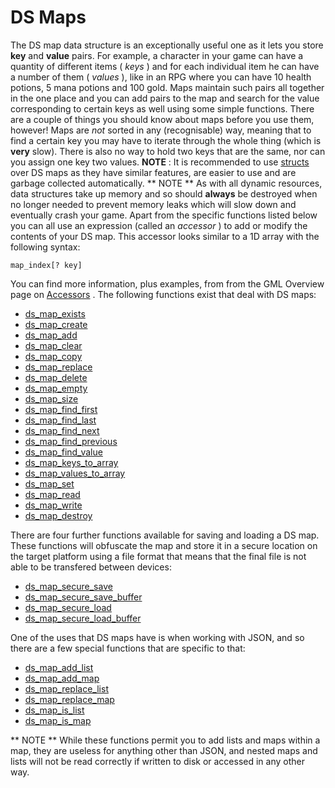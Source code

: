 # DS Maps

The DS map data structure is an exceptionally useful one as it lets you
store **key** and **value** pairs. For example, a character in your game
can have a quantity of different items ( *keys* ) and for each
individual item he can have a number of them ( *values* ), like in an
RPG where you can have 10 health potions, 5 mana potions and 100 gold.
Maps maintain such pairs all together in the one place and you can add
pairs to the map and search for the value corresponding to certain keys
as well using some simple functions. There are a couple of things you
should know about maps before you use them, however! Maps are *not*
sorted in any (recognisable) way, meaning that to find a certain key you
may have to iterate through the whole thing (which is **very** slow).
There is also no way to hold two keys that are the same, nor can you
assign one key two values. **NOTE** : It is recommended to use
[structs](../../../GML_Overview/Structs) over DS maps as they have
similar features, are easier to use and are garbage collected
automatically. ** NOTE ** As with all dynamic resources, data structures
take up memory and so should **always** be destroyed when no longer
needed to prevent memory leaks which will slow down and eventually crash
your game. Apart from the specific functions listed below you can all
use an expression (called an *accessor* ) to add or modify the contents
of your DS map. This accessor looks similar to a 1D array with the
following syntax:

``` gml
map_index[? key]
```

You can find more information, plus examples, from from the GML Overview
page on [Accessors](../../../GML_Overview/Accessors) . The following
functions exist that deal with DS maps:

-   [ds_map_exists](ds_map_exists)
-   [ds_map_create](ds_map_create)
-   [ds_map_add](ds_map_add)
-   [ds_map_clear](ds_map_clear)
-   [ds_map_copy](ds_map_copy)
-   [ds_map_replace](ds_map_replace)
-   [ds_map_delete](ds_map_delete)
-   [ds_map_empty](ds_map_empty)
-   [ds_map_size](ds_map_size)
-   [ds_map_find_first](ds_map_find_first)
-   [ds_map_find_last](ds_map_find_last)
-   [ds_map_find_next](ds_map_find_next)
-   [ds_map_find_previous](ds_map_find_previous)
-   [ds_map_find_value](ds_map_find_value)
-   [ds_map_keys_to_array](ds_map_keys_to_array)
-   [ds_map_values_to_array](ds_map_values_to_array)
-   [ds_map_set](ds_map_set)
-   [ds_map_read](ds_map_read)
-   [ds_map_write](ds_map_write)
-   [ds_map_destroy](ds_map_destroy)

There are four further functions available for saving and loading a DS
map. These functions will obfuscate the map and store it in a secure
location on the target platform using a file format that means that the
final file is not able to be transfered between devices:

-   [ds_map_secure_save](ds_map_secure_save)
-   [ds_map_secure_save_buffer](ds_map_secure_save_buffer)
-   [ds_map_secure_load](ds_map_secure_load)
-   [ds_map_secure_load_buffer](ds_map_secure_load_buffer)

One of the uses that DS maps have is when working with JSON, and so
there are a few special functions that are specific to that:

-   [ds_map_add_list](ds_map_add_list)
-   [ds_map_add_map](ds_map_add_map)
-   [ds_map_replace_list](ds_map_replace_list)
-   [ds_map_replace_map](ds_map_replace_map)
-   [ds_map_is_list](ds_map_is_list)
-   [ds_map_is_map](ds_map_is_map)

** NOTE ** While these functions permit you to add lists and maps within
a map, they are useless for anything other than JSON, and nested maps
and lists will not be read correctly if written to disk or accessed in
any other way.
